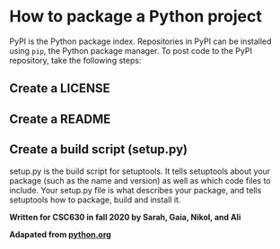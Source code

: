 # How to package a Python project

PyPI is the Python package index. Repositories in PyPI can be installed using `pip`, the Python package manager. To post code to the PyPI repository, take the following steps:

## Create a LICENSE
## Create a README
## Create a build script (setup.py)

setup.py is the build script for setuptools. It tells setuptools about your package (such as the name and version) as well as which code files to include. Your setup.py file is what describes your package, and tells setuptools how to package, build and install it.


**Written for CSC630 in fall 2020 by Sarah, Gaia, Nikol, and Ali**

**Adapated from [python.org](https://packaging.python.org/tutorials/packaging-projects/)**
